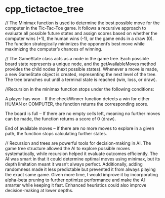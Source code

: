 # cpp_tictactoe_tree

// The Minimax function is used to determine the best possible move for the computer in the Tic-Tac-Toe game. It follows a recursive approach to evaluate all possible future states and assign scores based on whether the computer wins (+1), the human wins (-1), or the game ends in a draw (0). The function strategically minimizes the opponent’s best move while maximizing the computer’s chances of winning.

// The GameState class acts as a node in the game tree. Each possible board state represents a unique node, and the getAvailableMoves method provides the child nodes (next possible states). Whenever a move is made, a new GameState object is created, representing the next level of the tree. The tree branches out until a terminal state is reached (win, loss, or draw).

//Recursion in the minimax function stops under the following conditions:

A player has won – If the checkWinner function detects a win for either HUMAN or COMPUTER, the function returns the corresponding score.

The board is full – If there are no empty cells left, meaning no further moves can be made, the function returns a score of 0 (draw).

End of available moves – If there are no more moves to explore in a given path, the function stops calculating further states.

// Recursion and trees are powerful tools for decision-making in AI. The game tree structure allowed the AI to explore possible moves systematically, while recursion helped it evaluate outcomes efficiently. The AI was smart in that it could determine optimal moves using minimax, but its depth limitation meant it wasn’t always perfect. Additionally, adding randomness made it less predictable but prevented it from always playing the exact same game. Given more time, I would improve it by incorporating alpha-beta pruning to further optimize performance and make the AI smarter while keeping it fast. Enhanced heuristics could also improve decision-making at lower depths.